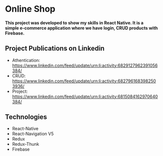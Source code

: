 # Online Shop

#### This project was developed to show my skills in React Native. It is a simple e-commerce application where we have login, CRUD products with Firebase.

## Project Publications on Linkedin

- Athentication: https://www.linkedin.com/feed/update/urn:li:activity:6829127962391056384/
- CRUD: https://www.linkedin.com/feed/update/urn:li:activity:6827961683982503936/
- Project: https://www.linkedin.com/feed/update/urn:li:activity:6815084162970640384/

## Technologies
- React-Native
- React-Navigation V5
- Redux
- Redux-Thunk
- Firebase
